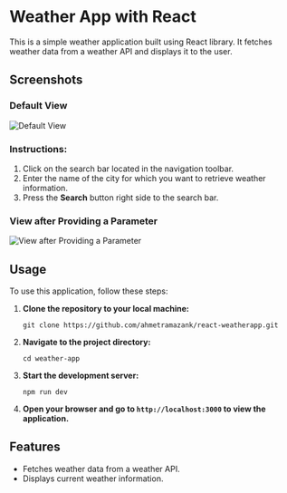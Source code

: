 # Weather App with React

This is a simple weather application built using React library. It fetches weather data from a weather API and displays it to the user.

## Screenshots

### Default View
![Default View](https://github.com/ahmetramazank/react-weatherapp/assets/109250080/892cf846-5f00-4d00-a6dd-1faf147bdb26)

### Instructions:

1. Click on the search bar located in the navigation toolbar.
2. Enter the name of the city for which you want to retrieve weather information.
3. Press the **Search** button right side to the search bar.

### View after Providing a Parameter
![View after Providing a Parameter](https://github.com/ahmetramazank/react-weatherapp/assets/109250080/dd85ada7-51d4-4024-bc72-24efbf7bdb8a)

## Usage

To use this application, follow these steps:

1. **Clone the repository to your local machine:**
   ```
   git clone https://github.com/ahmetramazank/react-weatherapp.git
   ```

2. **Navigate to the project directory:**
   ```
   cd weather-app
   ```
   
3. **Start the development server:**
   ```
   npm run dev
   ```

4. **Open your browser and go to `http://localhost:3000` to view the application.**

## Features

- Fetches weather data from a weather API.
- Displays current weather information.
